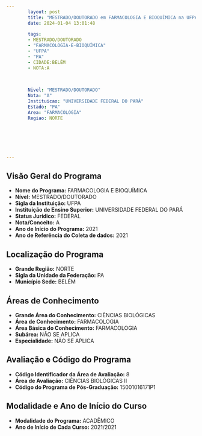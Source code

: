 ```yaml
---
        layout: post
        title: "MESTRADO/DOUTORADO em FARMACOLOGIA E BIOQUÍMICA na UFPA  "
        date: 2024-01-04 13:01:48
     
        tags:
        - MESTRADO/DOUTORADO
        - "FARMACOLOGIA-E-BIOQUÍMICA"
        - "UFPA"
        - "PA"
        - CIDADE:BELÉM
        - NOTA:A
        
       

        Nivel: "MESTRADO/DOUTORADO"
        Nota: "A"
        Instituicao: "UNIVERSIDADE FEDERAL DO PARÁ"
        Estado: "PA"
        Area: "FARMACOLOGIA"
        Regiao: NORTE
        
        
        
        
        
        
---
```

## Visão Geral do Programa
- **Nome do Programa:** FARMACOLOGIA E BIOQUÍMICA
- **Nível:** MESTRADO/DOUTORADO
- **Sigla da Instituição:** UFPA
- **Instituição de Ensino Superior:** UNIVERSIDADE FEDERAL DO PARÁ
- **Status Jurídico:** FEDERAL
- **Nota/Conceito:** A
- **Ano de Início do Programa:** 2021
- **Ano de Referência do Coleta de dados:** 2021

## Localização do Programa
- **Grande Região:** NORTE
- **Sigla da Unidade da Federação:** PA
- **Município Sede:** BELÉM

## Áreas de Conhecimento
- **Grande Área do Conhecimento:** CIÊNCIAS BIOLÓGICAS
- **Área de Conhecimento:** FARMACOLOGIA
- **Área Básica do Conhecimento:** FARMACOLOGIA
- **Subárea:** NÃO SE APLICA
- **Especialidade:** NÃO SE APLICA

## Avaliação e Código do Programa
- **Código Identificador da Área de Avaliação:** 8
- **Área de Avaliação:** CIÊNCIAS BIOLÓGICAS II
- **Código do Programa de Pós-Graduação:** 15001016171P1


## Modalidade e Ano de Início do Curso
- **Modalidade do Programa:** ACADÊMICO
- **Ano de Início de Cada Curso:** 2021/2021
